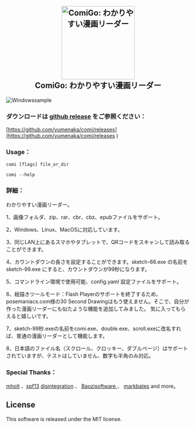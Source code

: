 <h2 align="center">
  <img src="https://raw.githubusercontent.com/yumenaka/comi/master/icon.ico" alt="ComiGo: わかりやすい漫画リーダー" width="200">
  <br>ComiGo: わかりやすい漫画リーダー<br>
</h2>

![Windowssample](https://www.yumenaka.net/wp-content/uploads/2020/08/sample.gif "Windows示例")  

### ダウンロードは [github release](https://github.com/yumenaka/comi/releases ) をご参照ください：

[https://github.com/yumenaka/comi/releases](https://github.com/yumenaka/comi/releases ) 

### Usage：
```
comi [flags] file_or_dir

comi --help

```

### 詳細：
わかりやすい漫画リーダー。

1、画像フォルダ、zip、rar、cbr、cbz、epubファイルをサポート。

2、Windows、Linux、MacOSに対応しています。

3、同じLAN上にあるスマホやタブレットで、QRコードをスキャンして読み取ることができます。

4、カウントダウンの長さを設定することができます。sketch-66.exe の名前を sketch-99.exe にすると、カウントダウンが99秒になります。

5、コマンドライン環境で使用可能、config.yaml 設定ファイルをサポート。

6、絵描きツールモード：Flash Playerのサポートを終了するため，posemaniacs.com様の30 Second Drawingはもう使えません。そこで、自分が作った漫画リーダーにも似たような機能を追加してみました。 気に入ってもらえると嬉しいです。

7、sketch-99秒.exeの名前をcomi.exe、double.exe、scroll.exeに改名すれば、普通の漫画リーダーとして機能します。

8、日本語のファイル名（スクロール、クロッキー、ダブルページ）はサポートされていますが、テストはしていません、数字も半角のみ対応。

### Special Thanks：

[mholt](https://github.com/mholt)  、[spf13](https://github.com/spf13)  [disintegration](https://github.com/disintegration)   、 [Baozisoftware ](https://github.com/Baozisoftware) 、 [markbates](github.com/markbates/pkger)  and more。

## License

This software is released under the MIT license.
